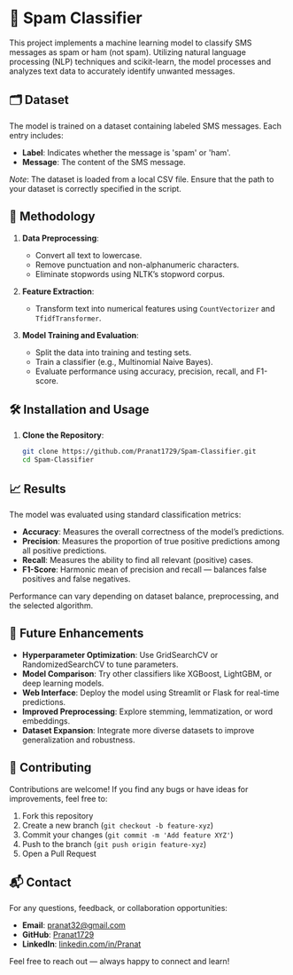 # 📧 Spam Classifier

This project implements a machine learning model to classify SMS messages as spam or ham (not spam). Utilizing natural language processing (NLP) techniques and scikit-learn, the model processes and analyzes text data to accurately identify unwanted messages.

## 🗂️ Dataset

The model is trained on a dataset containing labeled SMS messages. Each entry includes:

- **Label**: Indicates whether the message is 'spam' or 'ham'.
- **Message**: The content of the SMS message.

*Note*: The dataset is loaded from a local CSV file. Ensure that the path to your dataset is correctly specified in the script.

## 🧪 Methodology

1. **Data Preprocessing**:
   - Convert all text to lowercase.
   - Remove punctuation and non-alphanumeric characters.
   - Eliminate stopwords using NLTK’s stopword corpus.

2. **Feature Extraction**:
   - Transform text into numerical features using `CountVectorizer` and `TfidfTransformer`.

3. **Model Training and Evaluation**:
   - Split the data into training and testing sets.
   - Train a classifier (e.g., Multinomial Naive Bayes).
   - Evaluate performance using accuracy, precision, recall, and F1-score.

## 🛠️ Installation and Usage

1. **Clone the Repository**:
   ```bash
   git clone https://github.com/Pranat1729/Spam-Classifier.git
   cd Spam-Classifier
## 📈 Results

The model was evaluated using standard classification metrics:

- **Accuracy**: Measures the overall correctness of the model’s predictions.
- **Precision**: Measures the proportion of true positive predictions among all positive predictions.
- **Recall**: Measures the ability to find all relevant (positive) cases.
- **F1-Score**: Harmonic mean of precision and recall — balances false positives and false negatives.

Performance can vary depending on dataset balance, preprocessing, and the selected algorithm.
## 🚀 Future Enhancements

- **Hyperparameter Optimization**: Use GridSearchCV or RandomizedSearchCV to tune parameters.
- **Model Comparison**: Try other classifiers like XGBoost, LightGBM, or deep learning models.
- **Web Interface**: Deploy the model using Streamlit or Flask for real-time predictions.
- **Improved Preprocessing**: Explore stemming, lemmatization, or word embeddings.
- **Dataset Expansion**: Integrate more diverse datasets to improve generalization and robustness.
## 🤝 Contributing

Contributions are welcome! If you find any bugs or have ideas for improvements, feel free to:

1. Fork this repository
2. Create a new branch (`git checkout -b feature-xyz`)
3. Commit your changes (`git commit -m 'Add feature XYZ'`)
4. Push to the branch (`git push origin feature-xyz`)
5. Open a Pull Request

## 📬 Contact

For any questions, feedback, or collaboration opportunities:

- **Email**: pranat32@gmail.com  
- **GitHub**: [Pranat1729](https://github.com/Pranat1729)  
- **LinkedIn**: [linkedin.com/in/Pranat](https://www.linkedin.com/in/pranat-sharma-a55a77168/)

Feel free to reach out — always happy to connect and learn!


